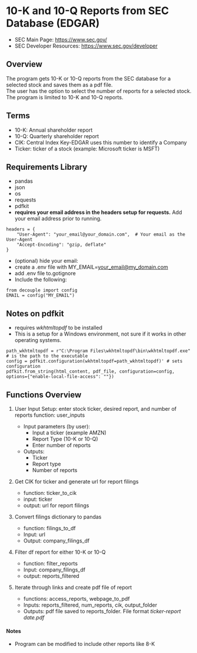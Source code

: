 # 10-K and 10-Q Reports from SEC Database (EDGAR) 

- SEC Main Page: https://www.sec.gov/
- SEC Developer Resources: https://www.sec.gov/developer

## Overview
The program gets 10-K or 10-Q reports from the SEC database for a selected stock and saves them as a pdf file.  
The user has the option to select the number of reports for a selected stock.  The program is limited to 10-K 
and 10-Q reports.

## Terms
* 10-K: Annual shareholder report
* 10-Q: Quarterly shareholder report
* CIK: Central Index Key-EDGAR uses this number to identify a Company 
* Ticker: ticker of a stock (example: Microsoft ticker is MSFT)

## Requirements Library
* pandas
* json
* os
* requests
* pdfkit
* __requires your email address in the headers setup for requests.__  Add your email address prior to running.

```
headers = {
    "User-Agent": "your_email@your_domain.com",  # Your email as the User-Agent
    "Accept-Encoding": "gzip, deflate"
}
```  
* (optional) hide your email:
* create a .env file with MY_EMAIL=your_email@my_domain.com
* add .env file to.gotignore
* Include the following:
```
from decouple import config
EMAIL = config("MY_EMAIL")

```

## Notes on pdfkit
* requires _wkhtmltopdf_ to be installed 
* This is a setup for a Windows environment, not sure if it works in other operating systems.
```
path_wkhtmltopdf = r"C:\Program Files\wkhtmltopdf\bin\wkhtmltopdf.exe" # is the path to the executable
config = pdfkit.configuration(wkhtmltopdf=path_wkhtmltopdf)' # sets configuration
pdfkit.from_string(html_content, pdf_file, configuration=config, options={"enable-local-file-access": ""}) 
```

## Functions Overview
1) User Input Setup: enter stock ticker, desired report, and number of reports
    function: user_inputs
    * Input parameters (by user):
        - Input a ticker (example AMZN)
        - Report Type (10-K or 10-Q)
        - Enter number of reports 
    * Outputs:
        - Ticker
        - Report type
        - Number of reports

2) Get CIK for ticker and generate url for report filings
    * function: ticker_to_cik
    * input: ticker
    * output: url for report filings

3) Convert filings dictionary to pandas
    * function: filings_to_df
    * Input: url
    * Output: company_filings_df

4) Filter df report for either 10-K or 10-Q
    * function: filter_reports
    * Input: company_filings_df
    * output: reports_filtered

5) Iterate through links and create pdf file of report
    * functions: access_reports, webpage_to_pdf
    * Inputs: reports_filtered, num_reports, cik, output_folder
    * Outputs: pdf file saved to reports_folder.  File format *ticker-report date.pdf*

#### Notes
* Program can be modified to include other reports like 8-K